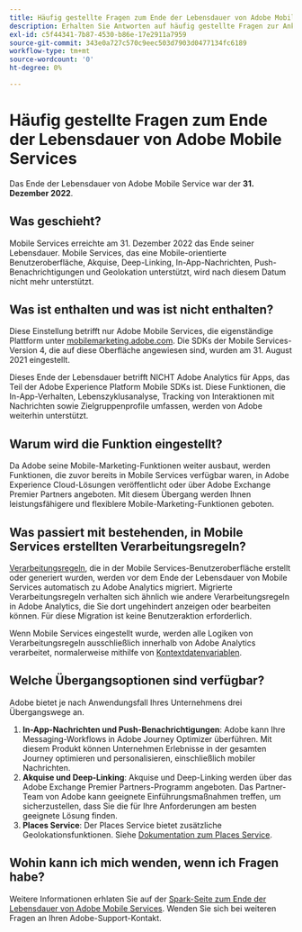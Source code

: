 ```yaml
---
title: Häufig gestellte Fragen zum Ende der Lebensdauer von Adobe Mobile Services
description: Erhalten Sie Antworten auf häufig gestellte Fragen zur Ankündigung des Endes der Lebensdauer von Adobe Mobile Services.
exl-id: c5f44341-7b87-4530-b86e-17e2911a7959
source-git-commit: 343e0a727c570c9eec503d7903d0477134fc6189
workflow-type: tm+mt
source-wordcount: '0'
ht-degree: 0%

---
```


# Häufig gestellte Fragen zum Ende der Lebensdauer von Adobe Mobile Services

Das Ende der Lebensdauer von Adobe Mobile Service war der **31. Dezember 2022**.

## Was geschieht?

Mobile Services erreichte am 31. Dezember 2022 das Ende seiner Lebensdauer. Mobile Services, das eine Mobile-orientierte Benutzeroberfläche, Akquise, Deep-Linking, In-App-Nachrichten, Push-Benachrichtigungen und Geolokation unterstützt, wird nach diesem Datum nicht mehr unterstützt.

## Was ist enthalten und was ist nicht enthalten?

Diese Einstellung betrifft nur Adobe Mobile Services, die eigenständige Plattform unter [mobilemarketing.adobe.com](https://mobilemarketing.adobe.com/de). Die SDKs der Mobile Services-Version 4, die auf diese Oberfläche angewiesen sind, wurden am 31. August 2021 eingestellt.

Dieses Ende der Lebensdauer betrifft NICHT Adobe Analytics für Apps, das Teil der Adobe Experience Platform Mobile SDKs ist. Diese Funktionen, die In-App-Verhalten, Lebenszyklusanalyse, Tracking von Interaktionen mit Nachrichten sowie Zielgruppenprofile umfassen, werden von Adobe weiterhin unterstützt.

## Warum wird die Funktion eingestellt?

Da Adobe seine Mobile-Marketing-Funktionen weiter ausbaut, werden Funktionen, die zuvor bereits in Mobile Services verfügbar waren, in Adobe Experience Cloud-Lösungen veröffentlicht oder über Adobe Exchange Premier Partners angeboten. Mit diesem Übergang werden Ihnen leistungsfähigere und flexiblere Mobile-Marketing-Funktionen geboten.

## Was passiert mit bestehenden, in Mobile Services erstellten Verarbeitungsregeln?

[Verarbeitungsregeln](https://experienceleague.adobe.com/docs/analytics/admin/admin-tools/processing-rules/processing-rules.html?lang=de), die in der Mobile Services-Benutzeroberfläche erstellt oder generiert wurden, werden vor dem Ende der Lebensdauer von Mobile Services automatisch zu Adobe Analytics migriert. Migrierte Verarbeitungsregeln verhalten sich ähnlich wie andere Verarbeitungsregeln in Adobe Analytics, die Sie dort ungehindert anzeigen oder bearbeiten können. Für diese Migration ist keine Benutzeraktion erforderlich.

Wenn Mobile Services eingestellt wurde, werden alle Logiken von Verarbeitungsregeln ausschließlich innerhalb von Adobe Analytics verarbeitet, normalerweise mithilfe von [Kontextdatenvariablen](https://experienceleague.adobe.com/docs/analytics/implementation/vars/page-vars/contextdata.html?lang=de).

## Welche Übergangsoptionen sind verfügbar?

Adobe bietet je nach Anwendungsfall Ihres Unternehmens drei Übergangswege an.

1. **In-App-Nachrichten und Push-Benachrichtigungen**: Adobe kann Ihre Messaging-Workflows in Adobe Journey Optimizer überführen. Mit diesem Produkt können Unternehmen Erlebnisse in der gesamten Journey optimieren und personalisieren, einschließlich mobiler Nachrichten.
1. **Akquise und Deep-Linking**: Akquise und Deep-Linking werden über das Adobe Exchange Premier Partners-Programm angeboten. Das Partner-Team von Adobe kann geeignete Einführungsmaßnahmen treffen, um sicherzustellen, dass Sie die für Ihre Anforderungen am besten geeignete Lösung finden.
1. **Places Service**: Der Places Service bietet zusätzliche Geolokationsfunktionen. Siehe [Dokumentation zum Places Service](https://experienceleague.adobe.com/docs/places/using/home.html?lang=de).

## Wohin kann ich mich wenden, wenn ich Fragen habe?

Weitere Informationen erhlaten Sie auf der [Spark-Seite zum Ende der Lebensdauer von Adobe Mobile Services](https://spark.adobe.com/page/C6D30y09zaRpD/). Wenden Sie sich bei weiteren Fragen an Ihren Adobe-Support-Kontakt.
